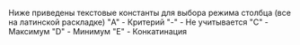 

Ниже приведены текстовые константы для выбора режима столбца (все на латинской раскладке)
"A" - Критерий
"-" - Не учитывается
"C" - Максимум
"D" - Минимум
"E" - Конкатинация
